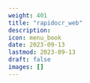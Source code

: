 ```yaml
---
weight: 401
title: "rapidocr_web"
description:
icon: menu_book
date: 2023-09-13
lastmod: 2023-09-13
draft: false
images: []
---
```

